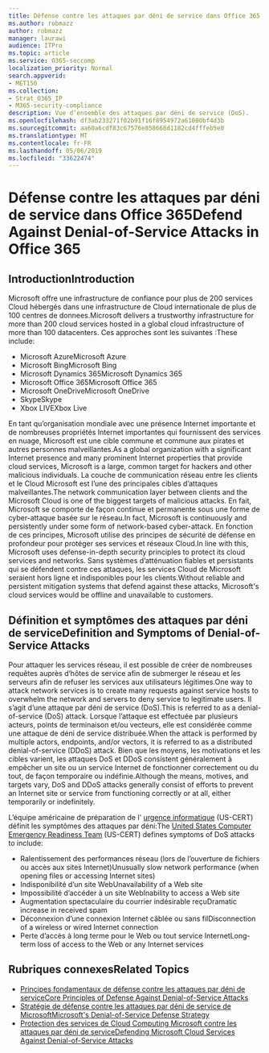 ```yaml
---
title: Défense contre les attaques par déni de service dans Office 365
ms.author: robmazz
author: robmazz
manager: laurawi
audience: ITPro
ms.topic: article
ms.service: O365-seccomp
localization_priority: Normal
search.appverid:
- MET150
ms.collection:
- Strat_O365_IP
- M365-security-compliance
description: Vue d’ensemble des attaques par déni de service (DoS).
ms.openlocfilehash: df3ab233271f02b91f16f8954972a61000bf4d3b
ms.sourcegitcommit: aa60a6cdf83c67576e858668d1182cd4fffeb5e0
ms.translationtype: MT
ms.contentlocale: fr-FR
ms.lasthandoff: 05/06/2019
ms.locfileid: "33622474"
---
```

# <a name="defend-against-denial-of-service-attacks-in-office-365"></a><span data-ttu-id="47b6a-103">Défense contre les attaques par déni de service dans Office 365</span><span class="sxs-lookup"><span data-stu-id="47b6a-103">Defend Against Denial-of-Service Attacks in Office 365</span></span>

## <a name="introduction"></a><span data-ttu-id="47b6a-104">Introduction</span><span class="sxs-lookup"><span data-stu-id="47b6a-104">Introduction</span></span>

<span data-ttu-id="47b6a-105">Microsoft offre une infrastructure de confiance pour plus de 200 services Cloud hébergés dans une infrastructure de Cloud internationale de plus de 100 centres de donnees.</span><span class="sxs-lookup"><span data-stu-id="47b6a-105">Microsoft delivers a trustworthy infrastructure for more than 200 cloud services hosted in a global cloud infrastructure of more than 100 datacenters.</span></span> <span data-ttu-id="47b6a-106">Ces approches sont les suivantes :</span><span class="sxs-lookup"><span data-stu-id="47b6a-106">These include:</span></span>

- <span data-ttu-id="47b6a-107">Microsoft Azure</span><span class="sxs-lookup"><span data-stu-id="47b6a-107">Microsoft Azure</span></span>
- <span data-ttu-id="47b6a-108">Microsoft Bing</span><span class="sxs-lookup"><span data-stu-id="47b6a-108">Microsoft Bing</span></span>
- <span data-ttu-id="47b6a-109">Microsoft Dynamics 365</span><span class="sxs-lookup"><span data-stu-id="47b6a-109">Microsoft Dynamics 365</span></span>
- <span data-ttu-id="47b6a-110">Microsoft Office 365</span><span class="sxs-lookup"><span data-stu-id="47b6a-110">Microsoft Office 365</span></span>
- <span data-ttu-id="47b6a-111">Microsoft OneDrive</span><span class="sxs-lookup"><span data-stu-id="47b6a-111">Microsoft OneDrive</span></span>
- <span data-ttu-id="47b6a-112">Skype</span><span class="sxs-lookup"><span data-stu-id="47b6a-112">Skype</span></span>
- <span data-ttu-id="47b6a-113">Xbox LIVE</span><span class="sxs-lookup"><span data-stu-id="47b6a-113">Xbox Live</span></span>

<span data-ttu-id="47b6a-114">En tant qu’organisation mondiale avec une présence Internet importante et de nombreuses propriétés Internet importantes qui fournissent des services en nuage, Microsoft est une cible commune et commune aux pirates et autres personnes malveillantes.</span><span class="sxs-lookup"><span data-stu-id="47b6a-114">As a global organization with a significant Internet presence and many prominent Internet properties that provide cloud services, Microsoft is a large, common target for hackers and other malicious individuals.</span></span> <span data-ttu-id="47b6a-115">La couche de communication réseau entre les clients et le Cloud Microsoft est l’une des principales cibles d’attaques malveillantes.</span><span class="sxs-lookup"><span data-stu-id="47b6a-115">The network communication layer between clients and the Microsoft Cloud is one of the biggest targets of malicious attacks.</span></span> <span data-ttu-id="47b6a-116">En fait, Microsoft se comporte de façon continue et permanente sous une forme de cyber-attaque basée sur le réseau.</span><span class="sxs-lookup"><span data-stu-id="47b6a-116">In fact, Microsoft is continuously and persistently under some form of network-based cyber-attack.</span></span> <span data-ttu-id="47b6a-117">En fonction de ces principes, Microsoft utilise des principes de sécurité de défense en profondeur pour protéger ses services et réseaux Cloud.</span><span class="sxs-lookup"><span data-stu-id="47b6a-117">In line with this, Microsoft uses defense-in-depth security principles to protect its cloud services and networks.</span></span> <span data-ttu-id="47b6a-118">Sans systèmes d’atténuation fiables et persistants qui se défendent contre ces attaques, les services Cloud de Microsoft seraient hors ligne et indisponibles pour les clients.</span><span class="sxs-lookup"><span data-stu-id="47b6a-118">Without reliable and persistent mitigation systems that defend against these attacks, Microsoft's cloud services would be offline and unavailable to customers.</span></span>

## <a name="definition-and-symptoms-of-denial-of-service-attacks"></a><span data-ttu-id="47b6a-119">Définition et symptômes des attaques par déni de service</span><span class="sxs-lookup"><span data-stu-id="47b6a-119">Definition and Symptoms of Denial-of-Service Attacks</span></span>

<span data-ttu-id="47b6a-120">Pour attaquer les services réseau, il est possible de créer de nombreuses requêtes auprès d’hôtes de service afin de submerger le réseau et les serveurs afin de refuser les services aux utilisateurs légitimes.</span><span class="sxs-lookup"><span data-stu-id="47b6a-120">One way to attack network services is to create many requests against service hosts to overwhelm the network and servers to deny service to legitimate users.</span></span> <span data-ttu-id="47b6a-121">Il s’agit d’une attaque par déni de service (DoS).</span><span class="sxs-lookup"><span data-stu-id="47b6a-121">This is referred to as a denial-of-service (DoS) attack.</span></span> <span data-ttu-id="47b6a-122">Lorsque l’attaque est effectuée par plusieurs acteurs, points de terminaison et/ou vecteurs, elle est considérée comme une attaque de déni de service distribuée.</span><span class="sxs-lookup"><span data-stu-id="47b6a-122">When the attack is performed by multiple actors, endpoints, and/or vectors, it is referred to as a distributed denial-of-service (DDoS) attack.</span></span> <span data-ttu-id="47b6a-123">Bien que les moyens, les motivations et les cibles varient, les attaques DoS et DDoS consistent généralement à empêcher un site ou un service Internet de fonctionner correctement ou du tout, de façon temporaire ou indéfinie.</span><span class="sxs-lookup"><span data-stu-id="47b6a-123">Although the means, motives, and targets vary, DoS and DDoS attacks generally consist of efforts to prevent an Internet site or service from functioning correctly or at all, either temporarily or indefinitely.</span></span>

<span data-ttu-id="47b6a-124">L’équipe américaine de préparation de l' [urgence informatique](https://www.us-cert.gov/) (US-CERT) définit les symptômes des attaques par déni:</span><span class="sxs-lookup"><span data-stu-id="47b6a-124">The [United States Computer Emergency Readiness Team](https://www.us-cert.gov/) (US-CERT) defines symptoms of DoS attacks to include:</span></span>

- <span data-ttu-id="47b6a-125">Ralentissement des performances réseau (lors de l’ouverture de fichiers ou accès aux sites Internet)</span><span class="sxs-lookup"><span data-stu-id="47b6a-125">Unusually slow network performance (when opening files or accessing Internet sites)</span></span>
- <span data-ttu-id="47b6a-126">Indisponibilité d’un site Web</span><span class="sxs-lookup"><span data-stu-id="47b6a-126">Unavailability of a Web site</span></span>
- <span data-ttu-id="47b6a-127">Impossibilité d’accéder à un site Web</span><span class="sxs-lookup"><span data-stu-id="47b6a-127">Inability to access a Web site</span></span>
- <span data-ttu-id="47b6a-128">Augmentation spectaculaire du courrier indésirable reçu</span><span class="sxs-lookup"><span data-stu-id="47b6a-128">Dramatic increase in received spam</span></span>
- <span data-ttu-id="47b6a-129">Déconnexion d’une connexion Internet câblée ou sans fil</span><span class="sxs-lookup"><span data-stu-id="47b6a-129">Disconnection of a wireless or wired Internet connection</span></span>
- <span data-ttu-id="47b6a-130">Perte d’accès à long terme pour le Web ou tout service Internet</span><span class="sxs-lookup"><span data-stu-id="47b6a-130">Long-term loss of access to the Web or any Internet services</span></span>

## <a name="related-topics"></a><span data-ttu-id="47b6a-131">Rubriques connexes</span><span class="sxs-lookup"><span data-stu-id="47b6a-131">Related Topics</span></span>

- [<span data-ttu-id="47b6a-132">Principes fondamentaux de défense contre les attaques par déni de service</span><span class="sxs-lookup"><span data-stu-id="47b6a-132">Core Principles of Defense Against Denial-of-Service Attacks</span></span>](office-365-core-principles-of-defense-against-dos-attacks.md)
- [<span data-ttu-id="47b6a-133">Stratégie de défense contre les attaques par déni de service de Microsoft</span><span class="sxs-lookup"><span data-stu-id="47b6a-133">Microsoft's Denial-of-Service Defense Strategy</span></span>](office-365-microsoft-dos-defense-strategy.md)
- [<span data-ttu-id="47b6a-134">Protection des services de Cloud Computing Microsoft contre les attaques par déni de service</span><span class="sxs-lookup"><span data-stu-id="47b6a-134">Defending Microsoft Cloud Services Against Denial-of-Service Attacks</span></span>](office-365-defending-cloud-services-against-dos-attacks.md)
